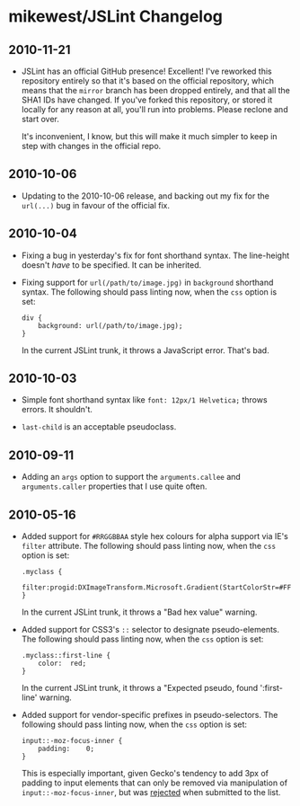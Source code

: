 mikewest/JSLint Changelog
=========================

2010-11-21
----------

*	JSLint has an official GitHub presence!  Excellent!  I've reworked this
	repository entirely so that it's based on the official repository, which
	means that the `mirror` branch has been dropped entirely, and that all
	the SHA1 IDs have changed.  If you've forked this repository, or stored
	it locally for any reason at all, you'll run into problems.  Please
	reclone and start over.

	It's inconvenient, I know, but this will make it much simpler to keep in
	step with changes in the official repo.

2010-10-06
----------

*	Updating to the 2010-10-06 release, and backing out my fix
	for the `url(...)` bug in favour of the official fix.

2010-10-04
----------

*	Fixing a bug in yesterday's fix for font shorthand syntax.  The
	line-height doesn't _have_ to be specified.  It can be inherited.

*	Fixing support for `url(/path/to/image.jpg)` in `background` shorthand
	syntax.  The following should pass linting now, when the `css` option
	is set:

		div {
			background:	url(/path/to/image.jpg);
		}
	
	In the current JSLint trunk, it throws a JavaScript error.  That's bad.

2010-10-03
----------

*	Simple font shorthand syntax like `font: 12px/1 Helvetica;` throws
	errors.  It shouldn't.

*	`last-child` is an acceptable pseudoclass.

2010-09-11
----------

*	Adding an `args` option to support the `arguments.callee` and
	`arguments.caller` properties that I use quite often.

2010-05-16
----------

*	Added support for `#RRGGBBAA` style hex colours for alpha support via
	IE's `filter` attribute.  The following should pass linting now, when
	the `css` option is set:
	
		.myclass {
			filter:progid:DXImageTransform.Microsoft.Gradient(StartColorStr=#FFFFFF50,EndColorStr=#FFFFFF50);
		}
	
	In the current JSLint trunk, it throws a "Bad hex value" warning.

*	Added support for CSS3's `::` selector to designate pseudo-elements.
	The following should pass linting now, when the `css` option is set:

		.myclass::first-line {
			color:	red;
		}

	In the current JSLint trunk, it throws a "Expected pseudo, found
	':first-line' warning.

*	Added support for vendor-specific prefixes in pseudo-selectors.  The
	following should pass linting now, when the `css` option is set:

		input::-moz-focus-inner {
			padding:	0;
		}
	
	This is especially important, given Gecko's tendency to add 3px of
	padding to input elements that can only be removed via manipulation
	of `input::-moz-focus-inner`, but was [rejected][vendorprefix] when
	submitted to the list.

[vendorprefix]: http://tech.groups.yahoo.com/group/jslint_com/message/1280
